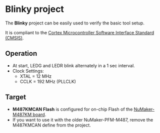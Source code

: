 Blinky project
==============

The **Blinky** project can be easily used to verify the basic tool setup.

It is compliant to the [Cortex Microcontroller Software Interface Standard (CMSIS)](https://arm-software.github.io/CMSIS_5/General/html/index.html).

Operation
---------

- At start, LEDG and LEDR blink alternately in a 1 sec interval.
- Clock Settings:
  - XTAL =  12 MHz
  - CCLK = 192 MHz (PLLCLK)

Target
------

- **M487KMCAN Flash** is configured for on-chip Flash of the [NuMaker-M487KM board](https://www.nuvoton.com/board/numaker-pfm-m487km).
- If you want to use it with the older NuMaker-PFM-M487, remove the M487KMCAN define from the project.